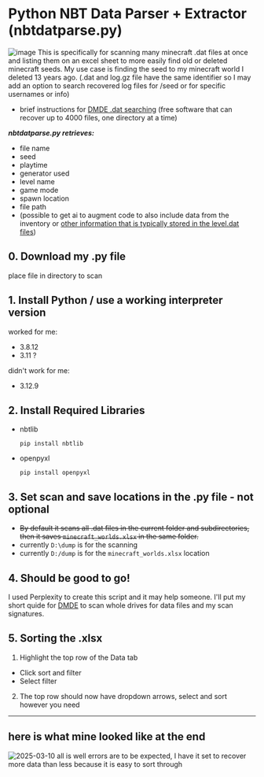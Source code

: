 # Python NBT Data Parser + Extractor (nbtdatparse.py)
![image](https://github.com/user-attachments/assets/d78feab2-db47-4c15-9def-96c5117d0a8f)
This is specifically for scanning many minecraft .dat files at once and listing them on an excel sheet to more easily find old or deleted minecraft seeds. My use case is finding the seed to my minecraft world I deleted 13 years ago. (.dat and log.gz file have the same identifier so I may add an option to search recovered log files for /seed or for specific usernames or info)

- brief instructions for [DMDE .dat searching](optionalDMDE/info.md)
(free software that can recover up to 4000 files, one directory at a time)

***nbtdatparse.py retrieves:***
- file name
- seed
- playtime
- generator used
- level name
- game mode
- spawn location
- file path
- (possible to get ai to augment code to also include data from the inventory or [other information that is typically stored in the level.dat files](https://minecraft.wiki/w/Java_Edition_level_format))

## 0. Download my .py file
place file in directory to scan


## 1. Install Python / use a working interpreter version
worked for me:
- 3.8.12
- 3.11 ?

didn't work for me:
- 3.12.9



## 2. Install Required Libraries
- nbtlib
   ```
   pip install nbtlib
   ```
- openpyxl
   ```
   pip install openpyxl
   ```

## 3. Set scan and save locations in the .py file - not optional
- ~~By default it scans all .dat files in the current folder and subdirectories, then it saves `minecraft_worlds.xlsx` in the same folder.~~
- currently `D:\dump` is for the scanning
- currently `D:/dump` is for the `minecraft_worlds.xlsx` location


## 4. Should be good to go!
I used Perplexity to create this script and it may help someone. I'll put my short quide for [DMDE](optionalDMDE/info.md) to scan whole drives for data files and my scan signatures.

## 5. Sorting the .xlsx
1. Highlight the top row of the Data tab
- Click sort and filter
- Select filter
2. The top row should now have dropdown arrows, select and sort however you need

----
## here is what mine looked like at the end
![2025-03-10 all is well](https://github.com/user-attachments/assets/52eaa2e9-7e88-49b3-9d7b-da7ebb16b6f3)
errors are to be expected, I have it set to recover more data than less because it is easy to sort through

